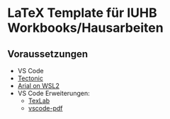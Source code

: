 # LaTeX Template für IUHB Workbooks/Hausarbeiten
## Voraussetzungen
* VS Code
* [Tectonic](https://tectonic-typesetting.github.io/en-US/)
* [Arial on WSL2](https://askubuntu.com/questions/651441/how-to-install-arial-font-and-other-windows-fonts-in-ubuntu)
* VS Code Erweiterungen:
  * [TexLab](https://marketplace.visualstudio.com/items?itemName=efoerster.texlab)
  * [vscode-pdf](https://marketplace.visualstudio.com/items?itemName=tomoki1207.pdf)